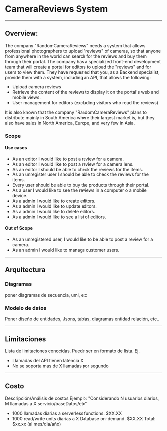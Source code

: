 # CameraReviews System
---
## Overview: 
The company "RandomCameraReviews" needs a system that allows professional photographers to upload "reviews" of cameras, so that anyone from anywhere in the world can search for the reviews and buy them through their portal.
The company has a specialized front-end development team that will create a portal for editors to upload the "reviews" and for users to view them. They have requested that you, as a Backend specialist, provide them with a system, including an API, that allows the following:

* Upload camera reviews
* Retrieve the content of the reviews to display it on the portal's web and mobile views.
* User management for editors (excluding visitors who read the reviews)

It is also known that the company "RandomCameraReviews" plans to distribute mainly in South America where their largest market is, but they also have sales in North America, Europe, and very few in Asia.

### Scope

#### Use cases
* As an editor I would like to post a review for a camera.
* As an editor I would like to post a review for a camera lens.
* As an editor I should be able to check the reviews for the items.
* As an unregister user I should be able to check the reviews for the items.
* Every user should be able to buy the products through their portal.
* As a user I would like to see the reviews in a computer o a mobile device.
* As a admin I would like to create editors.
* As a admin I would like to update editors.
* As a admin I would like to delete editors.
* As a admin I would like to see a list of editors.


#### Out of Scope
* As an unregistered user, I would like to be able to post a review for a camera.
* As an admin I would like to manage customer users.
---
## Arquitectura

### Diagramas
poner diagramas de secuencia, uml, etc

### Modelo de datos
Poner diseño de entidades, Jsons, tablas, diagramas entidad relación, etc..

---
## Limitaciones
Lista de limitaciones conocidas. Puede ser en formato de lista.
Ej.
* Llamadas del API tienen latencia X
* No se soporta mas de X llamadas por segundo
---
## Costo
Descripción/Análisis de costos
Ejemplo:
"Considerando N usuarios diarios, M llamadas a X servicio/baseDatos/etc"
* 1000 llamadas diarias a serverless functions. $XX.XX
* 1000 read/write units diarias a X Database on-demand. $XX.XX
Total: $xx.xx (al mes/dia/año)